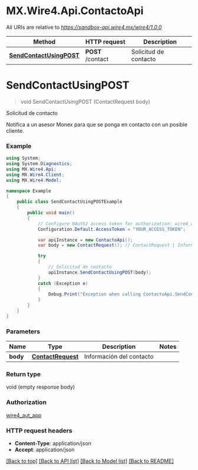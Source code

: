 # MX.Wire4.Api.ContactoApi

All URIs are relative to *https://sandbox-api.wire4.mx/wire4/1.0.0*

Method | HTTP request | Description
------------- | ------------- | -------------
[**SendContactUsingPOST**](ContactoApi.md#sendcontactusingpost) | **POST** /contact | Solicitud de contacto

<a name="sendcontactusingpost"></a>
# **SendContactUsingPOST**
> void SendContactUsingPOST (ContactRequest body)

Solicitud de contacto

Notifica a un asesor Monex para que se ponga en contacto con un posible cliente.

### Example
```csharp
using System;
using System.Diagnostics;
using MX.Wire4.Api;
using MX.Wire4.Client;
using MX.Wire4.Model;

namespace Example
{
    public class SendContactUsingPOSTExample
    {
        public void main()
        {
            // Configure OAuth2 access token for authorization: wire4_aut_app
            Configuration.Default.AccessToken = "YOUR_ACCESS_TOKEN";

            var apiInstance = new ContactoApi();
            var body = new ContactRequest(); // ContactRequest | Información del contacto

            try
            {
                // Solicitud de contacto
                apiInstance.SendContactUsingPOST(body);
            }
            catch (Exception e)
            {
                Debug.Print("Exception when calling ContactoApi.SendContactUsingPOST: " + e.Message );
            }
        }
    }
}
```

### Parameters

Name | Type | Description  | Notes
------------- | ------------- | ------------- | -------------
 **body** | [**ContactRequest**](ContactRequest.md)| Información del contacto | 

### Return type

void (empty response body)

### Authorization

[wire4_aut_app](../README.md#wire4_aut_app)

### HTTP request headers

 - **Content-Type**: application/json
 - **Accept**: application/json

[[Back to top]](#) [[Back to API list]](../README.md#documentation-for-api-endpoints) [[Back to Model list]](../README.md#documentation-for-models) [[Back to README]](../README.md)
